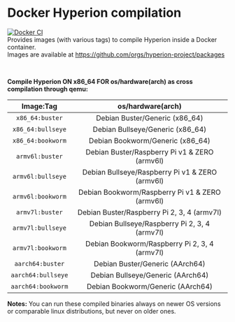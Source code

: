 # Docker Hyperion compilation
[![Docker CI](https://github.com/Hyperion-Project/hyperion.docker-ci/workflows/Docker%20CI/badge.svg)](https://github.com/orgs/hyperion-project/packages)<br>
Provides images (with various tags) to compile Hyperion inside a Docker container.<br>
Images are available at https://github.com/orgs/hyperion-project/packages

<br>

**Compile Hyperion ON x86_64 FOR os/hardware(arch) as cross compilation through qemu:**

|     Image:Tag     	|                os/hardware(arch)      	      	|
|:-----------------:	|:----------------------------------------------:	|
| `x86_64:buster`   	| Debian Buster/Generic (x86_64)                 	|
| `x86_64:bullseye`   	| Debian Bullseye/Generic (x86_64)                 	|
| `x86_64:bookworm`   	| Debian Bookworm/Generic (x86_64)                 	|
| `armv6l:buster`   	| Debian Buster/Raspberry Pi v1 & ZERO (armv6l)  	|
| `armv6l:bullseye`   	| Debian Bullseye/Raspberry Pi v1 & ZERO (armv6l)  	|
| `armv6l:bookworm`   	| Debian Bookworm/Raspberry Pi v1 & ZERO (armv6l)  	|
| `armv7l:buster`   	| Debian Buster/Raspberry Pi 2, 3, 4 (armv7l)      	|
| `armv7l:bullseye`   	| Debian Bullseye/Raspberry Pi 2, 3, 4 (armv7l)     |
| `armv7l:bookworm`   	| Debian Bookworm/Raspberry Pi 2, 3, 4 (armv7l)     |
| `aarch64:buster`  	| Debian Buster/Generic (AArch64)                	|
| `aarch64:bullseye`  	| Debian Bullseye/Generic (AArch64)                	|
| `aarch64:bookworm`  	| Debian Bookworm/Generic (AArch64)                	|

**Notes:** You can run these compiled binaries always on newer OS versions or comparable linux distributions, but never on older ones.
